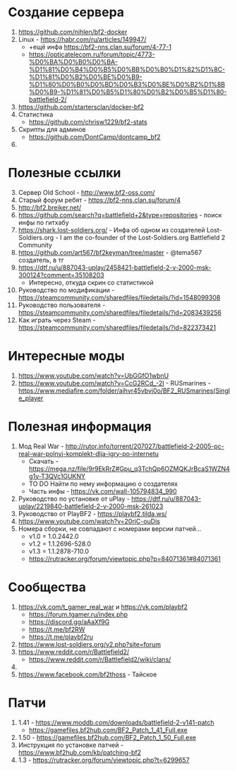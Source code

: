 # Создание сервера
1. https://github.com/nihlen/bf2-docker
2. Linux - https://habr.com/ru/articles/149947/
    - +ещё инфа https://bf2-nns.clan.su/forum/4-77-1
    - https://opticatelecom.ru/forum/topic/4773-%D0%BA%D0%B0%D0%BA-%D1%81%D0%B4%D0%B5%D0%BB%D0%B0%D1%82%D1%8C-%D1%81%D0%B2%D0%BE%D0%B9-%D1%80%D0%B0%D0%BD%D0%B3%D0%BE%D0%B2%D1%8B%D0%B9-%D1%81%D0%B5%D1%80%D0%B2%D0%B5%D1%80-battlefield-2/
3. https://github.com/startersclan/docker-bf2
4. Статистика
    - https://github.com/chrisw1229/bf2-stats
5. Скрипты для админов
    - https://github.com/DontCamp/dontcamp_bf2
6.

# Полезные ссылки
3. Сервер Old School - http://www.bf2-oss.com/
5. Старый форум ребят - https://bf2-nns.clan.su/forum/4
6. http://bf2.breiker.net/
7. https://github.com/search?q=battlefield+2&type=repositories - поиск инфы по гитхабу
8. https://shark.lost-soldiers.org/ - Инфа об одном из создателей Lost-Soldiers.org - I am the co-founder of the Lost-Soldiers.org Battlefield 2 Community
9. https://github.com/art567/bf2keyman/tree/master - @tema567 создатель, в тг
10. https://dtf.ru/u/887043-uplay/2458421-battlefield-2-v-2000-msk-300124?comment=35108203
    - Интересно, откуда скрин со статистикой
12. Руководство по модификации - https://steamcommunity.com/sharedfiles/filedetails/?id=1548099308
13. Руководство пользователя - https://steamcommunity.com/sharedfiles/filedetails/?id=2083439256
14. Как играть через Steam - https://steamcommunity.com/sharedfiles/filedetails/?id=822373421

# Интересные моды
1. https://www.youtube.com/watch?v=UbGGfO1wbnU
2. https://www.youtube.com/watch?v=CcG2RCd_-2I - RUSmarines - https://www.mediafire.com/folder/ajhvr45vbvj0o/BF2_RUSmarines(Single_player


# Полезная информация
1. Мод Real War - http://rutor.info/torrent/207027/battlefield-2-2005-pc-real-war-polnyj-komplekt-dlja-igry-po-internetu
    - Скачать - https://mega.nz/file/9r9EkRrZ#Gpu_q3TchQp6OZMQKJrBcaS1WZN4g1y-T3QVc1GUKNY
    - TO DO Найти по нему информацию о создателях
    - Часть инфы - https://vk.com/wall-105794834_990
2. Руководство по установке от uPlay - https://dtf.ru/u/887043-uplay/2219840-battlefield-2-v-2000-msk-261023
3. Руководство от PlayBF2 - https://playbf2.tilda.ws/
4. https://www.youtube.com/watch?v=20riC-ouDis
5. Номера сборки, не совпадают с номерами версии патчей...
    - v1.0 = 1.0.2442.0
    - v1.2 = 1.1.2696-528.0
    - v1.3 = 1.1.2878-710.0
    - https://rutracker.org/forum/viewtopic.php?p=84071361#84071361


# Сообщества
1. https://vk.com/t_gamer_real_war и https://vk.com/playbf2
    - https://forum.tgamer.ru/index.php
    - https://discord.gg/aAaXf9G
    - https://t.me/bf2RW
    - https://t.me/playbf2ru
2. https://www.lost-soldiers.org/v2.php?site=forum
3. https://www.reddit.com/r/Battlefield2/
    - https://www.reddit.com/r/Battlefield2/wiki/clans/
5. 
6. https://www.facebook.com/bf2thoss - Тайское


# Патчи
1. 1.41 - https://www.moddb.com/downloads/battlefield-2-v141-patch
    - https://gamefiles.bf2hub.com/BF2_Patch_1_41_Full.exe
3. 1.50 - https://gamefiles.bf2hub.com/BF2_Patch_1_50_Full.exe
4. Инструкция по установке патчей - https://www.bf2hub.com/kb/patching-bf2
5. 1.3 - https://rutracker.org/forum/viewtopic.php?t=6299657
